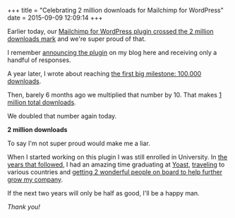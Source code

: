 +++
title = "Celebrating 2 million downloads for Mailchimp for WordPress"
date = 2015-09-09 12:09:14
+++

Earlier today, our [Mailchimp for WordPress plugin crossed the 2 million downloads mark](https://www.mc4wp.com/blog/celebrating-2-million-downloads/) and we're super proud of that.

I remember [announcing the plugin](/blog/2013/my-newest-wordpress-plugin-mailchimp-for-wp/) on my blog here and receiving only a handful of responses.

A year later, I wrote about reaching [the first big milestone: 100.000 downloads](/blog/2013/100-000-plugin-downloads-6-months-mailchimp-wordpress/).

Then, barely 6 months ago we multiplied that number by 10. That makes [1 million total downloads](/blog/2015/one-million-downloads-mailchimp-wordpress/).

We doubled that number again today.

**2 million downloads**

To say I'm not super proud would make me a liar.

When I started working on this plugin I was still enrolled in University.  In [the years that followed](/blog/2014/2014-year-in-review/), I had an amazing time graduating at [Yoast](https://yoast.com/), [traveling](/blog/2015/interview-on-webworktravel/) to various countries and [getting 2 wonderful people on board to help further grow my company](/blog/2015/introducing-ibericode/).

If the next two years will only be half as good, I'll be a happy man.

_Thank you!_
